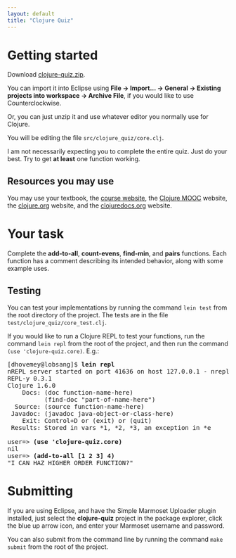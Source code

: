 ```yaml
---
layout: default
title: "Clojure Quiz"
---
```


# Getting started

Download [clojure-quiz.zip](clojure-quiz.zip).

You can import it into Eclipse using **File &rarr; Import... &rarr; General &rarr; Existing projects into workspace &rarr; Archive File**, if you would like to use Counterclockwise.

Or, you can just unzip it and use whatever editor you normally use for Clojure.

You will be editing the file `src/clojure_quiz/core.clj`.

<div class="callout">I am not necessarily expecting you to complete the entire quiz. Just do your best.  Try to get <b>at least</b> one function working.</div>

## Resources you may use

You may use your textbook, the [course website](http://ycpcs.github.io/cs340-fall2014), the [Clojure MOOC](http://mooc.cs.helsinki.fi/clojure) website, the [clojure.org](http://clojure.org/) website, and the [clojuredocs.org](http://clojuredocs.org/) website.

# Your task

Complete the **add-to-all**, **count-evens**, **find-min**, and **pairs** functions.  Each function has a comment describing its intended behavior, along with some example uses.

## Testing

You can test your implementations by running the command `lein test` from the root directory of the project.  The tests are in the file `test/clojure_quiz/core_test.clj`.

If you would like to run a Clojure REPL to test your functions, run the command `lein repl` from the root of the project, and then run the command `(use 'clojure-quiz.core)`.  E.g.:

<pre>
[dhovemey@lobsang]$ <b>lein repl</b>
nREPL server started on port 41636 on host 127.0.0.1 - nrepl://127.0.0.1:41636
REPL-y 0.3.1
Clojure 1.6.0
    Docs: (doc function-name-here)
          (find-doc "part-of-name-here")
  Source: (source function-name-here)
 Javadoc: (javadoc java-object-or-class-here)
    Exit: Control+D or (exit) or (quit)
 Results: Stored in vars *1, *2, *3, an exception in *e

user=> <b>(use 'clojure-quiz.core)</b>
nil
user=> <b>(add-to-all [1 2 3] 4)</b>
"I CAN HAZ HIGHER ORDER FUNCTION?"
</pre>

# Submitting

If you are using Eclipse, and have the Simple Marmoset Uploader plugin installed, just select the **clojure-quiz** project in the package explorer, click the blue up arrow icon, and enter your Marmoset username and password.

You can also submit from the command line by running the command `make submit` from the root of the project.
